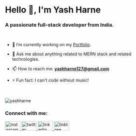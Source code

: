<h1 align="left">Hello 👋, I'm Yash Harne</h1>
<h3 align="left">A passionate full-stack developer from India.</h3>
</br>

- 🔭 I’m currently working on my [Portfolio](https://yashharne-portfolio.vercel.app/). 
<!-- 🌱 I’m currently learning ... -->
<!-- 👯 I’m looking to collaborate on ... -->
- 💬 Ask me about anything related to MERN stack and related technologies.
<!-- 🤔 I’m looking for help with ... -->
- 📫 How to reach me: **yashharne127@gmail.com**
<!-- 😄 Pronouns: ... -->
- ⚡ Fun fact: I can't code without music!

</br>

<p align="left"> <img src="https://komarev.com/ghpvc/?username=yashharne&label=Profile%20views&color=blueviolet&style=flat" alt="yashharne" /> </p>

<h3 align="left">Connect with me:</h3>

<div align="left">
  <a href="https://www.instagram.com/yashhharne/" target="_blank">
    <img src="https://raw.githubusercontent.com/maurodesouza/profile-readme-generator/master/src/assets/icons/social/instagram/default.svg" width="50" height="30" alt="instagram logo"  />
  </a>
  <a href="https://twitter.com/infiniite_void" target="_blank">
    <img src="https://raw.githubusercontent.com/maurodesouza/profile-readme-generator/master/src/assets/icons/social/twitter/default.svg" width="50" height="30" alt="twitter logo"  />
  </a>
  <a href="https://www.linkedin.com/in/yash-harne/" target="_blank">
    <img src="https://raw.githubusercontent.com/maurodesouza/profile-readme-generator/master/src/assets/icons/social/linkedin/default.svg" width="50" height="30" alt="linkedin logo"  />
  </a>
  <a href="https://linktr.ee/yashharne" target="_blank">
    <img src="https://raw.githubusercontent.com/maurodesouza/profile-readme-generator/master/src/assets/icons/social/linktree/default.svg" width="50" height="30" alt="linktree logo"  />
  </a>
</div>



